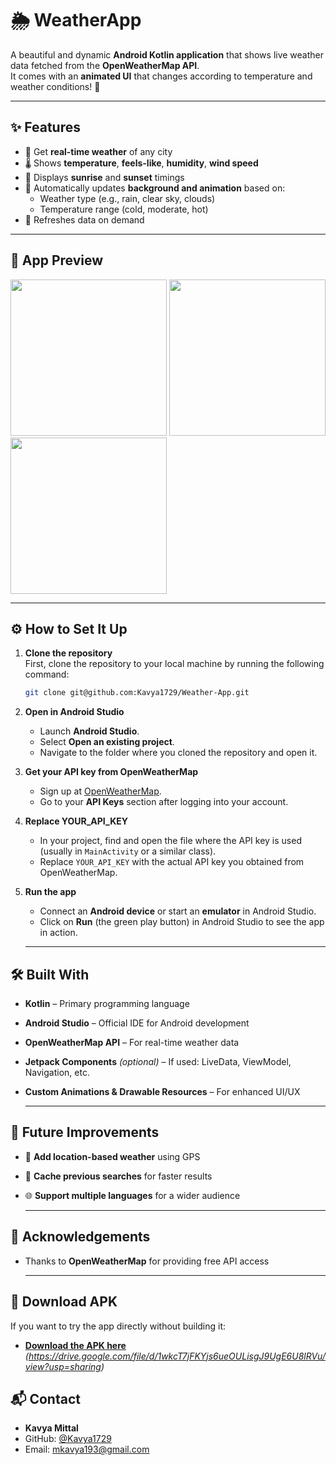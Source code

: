 # 🌦️ WeatherApp

A beautiful and dynamic **Android Kotlin application** that shows live weather data fetched from the **OpenWeatherMap API**.  
It comes with an **animated UI** that changes according to temperature and weather conditions! 🌈

---

## ✨ Features

- 📍 Get **real-time weather** of any city
- 🌡️ Shows **temperature**, **feels-like**, **humidity**, **wind speed**
- 🌅 Displays **sunrise** and **sunset** timings
- 🎨 Automatically updates **background and animation** based on:
  - Weather type (e.g., rain, clear sky, clouds)
  - Temperature range (cold, moderate, hot)
- 🔄 Refreshes data on demand

---

## 📸 App Preview

<p float="left">
  <img src="https://github.com/user-attachments/assets/54e60fc3-bbe7-478a-9106-4f25708a93bb" width="250" />
  <img src="https://github.com/user-attachments/assets/a6e25b8e-c97e-43a0-a255-519526b38c38" width="250" />
  <img src="https://github.com/user-attachments/assets/47ba3acd-4640-460f-affd-36c3d0d6de26" width="250" />
</p>





---

## ⚙️ How to Set It Up

1. **Clone the repository**  
   First, clone the repository to your local machine by running the following command:
   ```bash
   git clone git@github.com:Kavya1729/Weather-App.git
2. **Open in Android Studio**  
   - Launch **Android Studio**.
   - Select **Open an existing project**.
   - Navigate to the folder where you cloned the repository and open it.

3. **Get your API key from OpenWeatherMap**  
   - Sign up at [OpenWeatherMap](https://openweathermap.org/).
   - Go to your **API Keys** section after logging into your account.

4. **Replace YOUR_API_KEY**  
   - In your project, find and open the file where the API key is used (usually in `MainActivity` or a similar class).
   - Replace `YOUR_API_KEY` with the actual API key you obtained from OpenWeatherMap.

5. **Run the app**  
   - Connect an **Android device** or start an **emulator** in Android Studio.
   - Click on **Run** (the green play button) in Android Studio to see the app in action.

   ---

## 🛠️ Built With

- **Kotlin** – Primary programming language  
- **Android Studio** – Official IDE for Android development  
- **OpenWeatherMap API** – For real-time weather data  
- **Jetpack Components** *(optional)* – If used: LiveData, ViewModel, Navigation, etc.  
- **Custom Animations & Drawable Resources** – For enhanced UI/UX

  ---

## 🚀 Future Improvements

- 📍 **Add location-based weather** using GPS  
- 🧠 **Cache previous searches** for faster results  
- 🌐 **Support multiple languages** for a wider audience

   ---

## 🙌 Acknowledgements

- Thanks to **OpenWeatherMap** for providing free API access

   ---

## 📲 Download APK

If you want to try the app directly without building it:

- [**Download the APK here**](#) *(https://drive.google.com/file/d/1wkcT7jFKYjs6ueOULisgJ9UgE6U8lRVu/view?usp=sharing)*

## 📬 Contact

- **Kavya Mittal**  
- GitHub: [@Kavya1729](https://github.com/Kavya1729)  
- Email: mkavya193@gmail.com 

